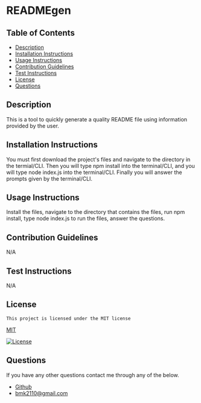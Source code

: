 # READMEgen

  ## Table of Contents
  - [Description](#description)
  - [Installation Instructions](#installation-instructions)
  - [Usage Instructions](#usage-instructions)
  - [Contribution Guidelines](#contribution-guidelines)
  - [Test Instructions](#test-instructions)
  - [License](#license)
  - [Questions](#questions)

  ## Description

  This is a tool to quickly generate a quality README file using information provided by the user.

  ## Installation Instructions

  You must first download the project's files and navigate to the directory in the termial/CLI. Then you will type npm install into the terminal/CLI, and you will type node index.js into the terminal/CLI. Finally you will answer the prompts given by the terminal/CLI.

  ## Usage Instructions

  Install the files, navigate to the directory that contains the files, run npm install, type node index.js to run the files, answer the questions.

  ## Contribution Guidelines
  N/A

  ## Test Instructions
  N/A

  ## License
    This project is licensed under the MIT license
[MIT](https://opensource.org/licenses/MIT)

  [![License](https://img.shields.io/badge/License-MIT-blueviolet.svg)](https://opensource.org/licenses/MIT)



  ## Questions
  If you have any other questions contact me through any of the below.
  - [Github](https://github.com/BranningK)
  - bmk2110@gmail.com